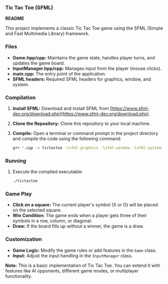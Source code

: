 ### Tic Tac Toe (SFML)

**README**

This project implements a classic Tic Tac Toe game using the SFML (Simple and Fast Multimedia Library) framework.

### Files

* **Game.hpp/cpp:** Maintains the game state, handles player turns, and updates the game board.
* **InputManager.hpp/cpp:** Manages input from the player (mouse clicks).
* **main.cpp:** The entry point of the application.
* **SFML headers:** Required SFML headers for graphics, window, and system.

### Compilation

1. **Install SFML:** Download and install SFML from [https://www.sfml-dev.org/download.php](https://www.sfml-dev.org/download.php).
2. **Clone the Repository:** Clone this repository to your local machine.
3. **Compile:** Open a terminal or command prompt in the project directory and compile the code using the following command:

   ```bash
   g++ *.cpp -o tictactoe -lsfml-graphics -lsfml-window -lsfml-system
   ```

### Running

1. Execute the compiled executable:
   ```bash
   ./tictactoe
   ```

### Game Play

* **Click on a square:** The current player's symbol (X or O) will be placed on the selected square.
* **Win Condition:** The game ends when a player gets three of their symbols in a row, column, or diagonal.
* **Draw:** If the board fills up without a winner, the game is a draw.

### Customization

* **Game Logic:** Modify the game rules or add features in the `Game` class.
* **Input:** Adjust the input handling in the `InputManager` class.

**Note:** This is a basic implementation of Tic Tac Toe. You can extend it with features like AI opponents, different game modes, or multiplayer functionality.
